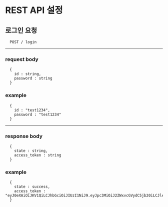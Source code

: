 # REST API 설정

## 로그인 요청
```
  POST / login
```
***
### request body
```
  {
    id : string,
    password : string
  }
```
### example
```
  {
    id : "test1234",
    password : "test1234"
  }
```
***
### response body
```
  { 
    state : string,
    access_token : string
  }
```
### example
```
  {
    state : success,
    access_token : "eyJ0eXAiOiJKV1QiLCJhbGciOiJIUzI1NiJ9.eyJpc3MiOiJ2ZWxvcGVydC5jb20iLCJleHAiOiIxNDg1MjcwMDAwMDAwIiwiaHR0cHM6Ly92ZWxvcGVydC5jb20vand0X2NsYWltcy9pc19hZG1pbiI6dHJ1ZSwidXNlcklkIjoiMTEwMjgzNzM3MjcxMDIiLCJ1c2VybmFtZSI6InZlbG9wZXJ0In0"
  }
```
